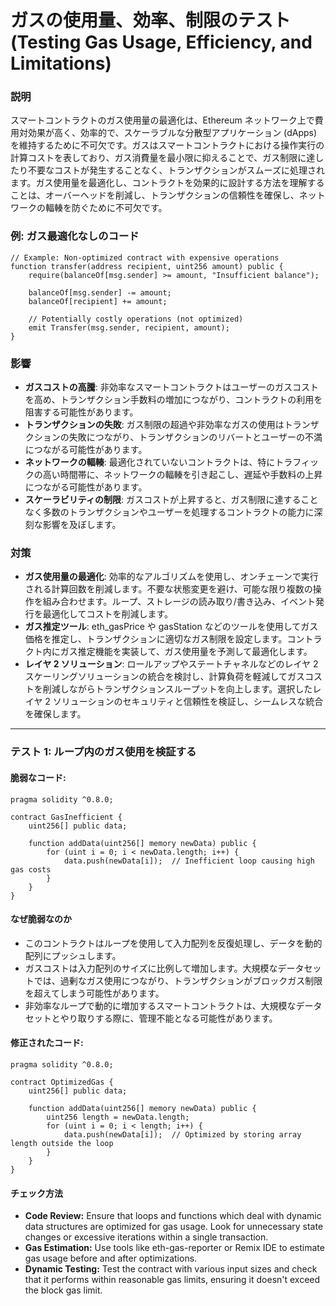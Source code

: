 # ガスの使用量、効率、制限のテスト (Testing Gas Usage, Efficiency, and Limitations)

### **説明**
スマートコントラクトのガス使用量の最適化は、Ethereum ネットワーク上で費用対効果が高く、効率的で、スケーラブルな分散型アプリケーション (dApps) を維持するために不可欠です。ガスはスマートコントラクトにおける操作実行の計算コストを表しており、ガス消費量を最小限に抑えることで、ガス制限に達したり不要なコストが発生することなく、トランザクションがスムーズに処理されます。ガス使用量を最適化し、コントラクトを効果的に設計する方法を理解することは、オーバーヘッドを削減し、トランザクションの信頼性を確保し、ネットワークの輻輳を防ぐために不可欠です。

### **例: ガス最適化なしのコード**
```solidity
// Example: Non-optimized contract with expensive operations
function transfer(address recipient, uint256 amount) public {
    require(balanceOf[msg.sender] >= amount, "Insufficient balance");

    balanceOf[msg.sender] -= amount;
    balanceOf[recipient] += amount;

    // Potentially costly operations (not optimized)
    emit Transfer(msg.sender, recipient, amount);
}
```

### **影響**
- **ガスコストの高騰**: 非効率なスマートコントラクトはユーザーのガスコストを高め、トランザクション手数料の増加につながり、コントラクトの利用を阻害する可能性があります。
- **トランザクションの失敗**: ガス制限の超過や非効率なガスの使用はトランザクションの失敗につながり、トランザクションのリバートとユーザーの不満につながる可能性があります。
- **ネットワークの輻輳**: 最適化されていないコントラクトは、特にトラフィックの高い時間帯に、ネットワークの輻輳を引き起こし、遅延や手数料の上昇につながる可能性があります。
- **スケーラビリティの制限**: ガスコストが上昇すると、ガス制限に達することなく多数のトランザクションやユーザーを処理するコントラクトの能力に深刻な影響を及ぼします。

### **対策**
- **ガス使用量の最適化**: 効率的なアルゴリズムを使用し、オンチェーンで実行される計算回数を削減します。不要な状態変更を避け、可能な限り複数の操作を組み合わせます。ループ、ストレージの読み取り/書き込み、イベント発行を最適化してコストを削減します。
- **ガス推定ツール**: eth_gasPrice や gasStation などのツールを使用してガス価格を推定し、トランザクションに適切なガス制限を設定します。コントラクト内にガス推定機能を実装して、ガス使用量を予測して最適化します。
- **レイヤ 2 ソリューション**: ロールアップやステートチャネルなどのレイヤ 2 スケーリングソリューションの統合を検討し、計算負荷を軽減してガスコストを削減しながらトランザクションスループットを向上します。選択したレイヤ 2 ソリューションのセキュリティと信頼性を検証し、シームレスな統合を確保します。

---


### **テスト 1: ループ内のガス使用を検証する**

#### 脆弱なコード:

```solidity
pragma solidity ^0.8.0;

contract GasInefficient {
    uint256[] public data;

    function addData(uint256[] memory newData) public {
        for (uint i = 0; i < newData.length; i++) {
            data.push(newData[i]);  // Inefficient loop causing high gas costs
        }
    }
}
```

#### **なぜ脆弱なのか**
- このコントラクトはループを使用して入力配列を反復処理し、データを動的配列にプッシュします。
- ガスコストは入力配列のサイズに比例して増加します。大規模なデータセットでは、過剰なガス使用につながり、トランザクションがブロックガス制限を超えてしまう可能性があります。
- 非効率なループで動的に増加するスマートコントラクトは、大規模なデータセットとやり取りする際に、管理不能となる可能性があります。


#### 修正されたコード:

```solidity
pragma solidity ^0.8.0;

contract OptimizedGas {
    uint256[] public data;

    function addData(uint256[] memory newData) public {
        uint256 length = newData.length;
        for (uint i = 0; i < length; i++) {
            data.push(newData[i]);  // Optimized by storing array length outside the loop
        }
    }
}
```

#### **チェック方法**
- **Code Review:** Ensure that loops and functions which deal with dynamic data structures are optimized for gas usage. Look for unnecessary state changes or excessive iterations within a single transaction.  
- **Gas Estimation:** Use tools like eth-gas-reporter or Remix IDE to estimate gas usage before and after optimizations.  
- **Dynamic Testing:** Test the contract with various input sizes and check that it performs within reasonable gas limits, ensuring it doesn't exceed the block gas limit.
